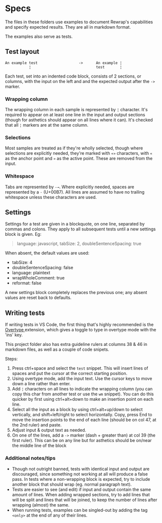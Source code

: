 # Specs

The files in these folders use examples to document Rewrap's capabilities and specify
expected results. They are all in markdown format.

The examples also serve as tests.


## Test layout

    An example test                   ->      An example ¦
               ¦                              test       ¦

Each test, set into an indented code block, consists of 2 sections, or columns, with the input
on the left and and the expected output after the `->` marker.

### Wrapping column

The wrapping column in each sample is represented by `¦` character. It's required to appear
on at least one line in the input and output sections (though for asthetics should appear
on all lines where it can). It's checked that all `¦` markers are at the same column.

### Selections

Most samples are treated as if they're wholly selected, though where selections are
explicitly needed, they're marked with `«»` characters, with `«` as the anchor point and
`»` as the active point. These are removed from the input.

### Whitespace

Tabs are represented by `-→`. Where explicitly needed, spaces are represented by a `·`
(U+00B7). All lines are assumed to have no trailing whitespace unless these characters are
used.

## Settings

Settings for a test are given in a blockquote, on one line, separated by commas and
colons. They apply to all subsequent tests until a new settings block is given. Eg:

> language: javascript, tabSize: 2, doubleSentenceSpacing: true

When absent, the default values are used:
- tabSize: 4
- doubleSentenceSpacing: false
- language: plaintext
- wrapWholeComment: true
- reformat: false

A new settings block completely replaces the previous one; any absent values are reset
back to defaults.


## Writing tests

If writing tests in VS Code, the first thing that's highly recommended is the [Overtype
](https://marketplace.visualstudio.com/items?itemName=DrMerfy.overtype) extension, which
gives a toggle to type in overtype mode with the 'ins' key.

This project folder also has extra guideline rulers at columns 38 & 46 in markdown files,
as well as a couple of code snipets.

Steps:

1. Press ctrl+space and select the `test` snippet. This will insert lines of spaces and
   put the cursor at the correct starting position.
2. Using overtype mode, add the input text. Use the cursor keys to move down a line rather
   than enter.
3. Add `¦` characters on all lines to indicate the wrapping column (you can copy this char
   from another test or use the `wm` snippet). You can do this quicker by first using
   ctrl+alt+down to make an insertion point on each line.
4. Select all the input as a block by using ctrl+alt+up/down to select vertically, and
   shift+left/right to select horizontally. Copy, press End to move the insertion points
   to the end of each line (should be on col 47, at the 2nd ruler) and paste.
5. Adjust input & output text as needed.
6. On one of the lines, add a `->`  marker (dash + greater than) at col 39 (the first
   ruler). This can be on any line but for asthetics should be on/near the middle line of
   the block

### Additional notes/tips

- Though not outright banned, tests with identical input and output are discouraged, since
  something not working at all will produce a false pass. In tests where a non-wrapping
  block is expected, try to include another block that should wrap (eg. normal paragraph
  text).
- Tests are easier to see (and edit) if input and output contain the same amount of lines.
  When adding wrapped sections, try to add lines that will be split and lines that will be
  joined, to keep the number of lines after wrapping (almost) the same.
- When running tests, examples can be singled-out by adding the tag `<only>` at the end of
  any of their lines.
